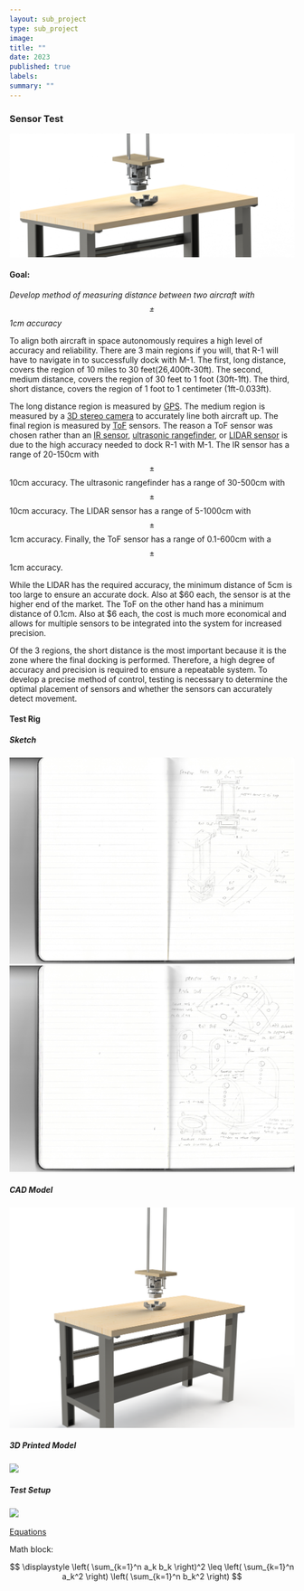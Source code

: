 ```yaml
---
layout: sub_project
type: sub_project
image:
title: ""
date: 2023
published: true
labels:
summary: ""
---
```


<h3>Sensor Test</h3>
<img class="img-fluid" src="../img/uav_project/sensor_test/sensor_test_rig.png">

<h4>Goal:</h4>

<i>Develop method of measuring distance between two aircraft with $$\pm$$ 1cm accuracy</i>

To align both aircraft in space autonomously requires a high level of accuracy and reliability. There are 3 main regions if you will, that R-1 will have to navigate in to successfully dock with M-1. The first, long distance, covers the region of 10 miles to 30 feet(26,400ft-30ft). The second, medium distance, covers the region of 30 feet to 1 foot (30ft-1ft). The third, short distance, covers the region of 1 foot to 1 centimeter (1ft-0.033ft). 

The long distance region is measured by <a href="https://holybro.com/collections/dronecan-h-rtk/products/dronecan-h-rtk-f9p-rover?variant=42737172119741">GPS</a>. The medium region is measured by a <a href="https://www.stereolabs.com/zed-x/">3D stereo camera</a> to accurately line both aircraft up. The final region is measured by <a href="https://www.adafruit.com/product/5396">ToF</a> sensors. The reason a ToF sensor was chosen rather than an <a href="https://www.adafruit.com/product/1031">IR sensor</a>, <a href="https://www.adafruit.com/product/1343">ultrasonic rangefinder</a>, or <a href="https://www.adafruit.com/product/4441">LIDAR sensor</a> is due to the high accuracy needed to dock R-1 with M-1. The IR sensor has a range of 20-150cm with $$\pm$$ 10cm accuracy. The ultrasonic rangefinder has a range of 30-500cm with $$\pm$$ 10cm accuracy. The LIDAR sensor has a range of 5-1000cm with $$\pm$$ 1cm accuracy. Finally, the ToF sensor has a range of 0.1-600cm with a $$\pm$$ 1cm accuracy. 

While the LIDAR has the required accuracy, the minimum distance of 5cm is too large to ensure an accurate dock. Also at $60 each, the sensor is at the higher end of the market. The ToF on the other hand has a minimum distance of 0.1cm. Also at $6 each, the cost is much more economical and allows for multiple sensors to be integrated into the system for increased precision.

Of the 3 regions, the short distance is the most important because it is the zone where the final docking is performed. Therefore, a high degree of accuracy and precision is required to ensure a repeatable system. To develop a precise method of control, testing is necessary to determine the optimal placement of sensors and whether the sensors can accurately detect movement.

<h4>Test Rig</h4>
<h5>Sketch</h5>
<div class="text-center p-2">
	<img width="600px" src="../img/uav_project/sensor_test/SCAN0031.png">
	<img width="600px" src="../img/uav_project/sensor_test/SCAN0032.png">
</div>

<p>

<h5>CAD Model</h5>
<div class="text-center p-2">
	<img class="img-fluid" src="../img/uav_project/sensor_test/sensor_test_rig2.png">
</div>

<p>

<h5>3D Printed Model</h5>
<div class="text-center p-2">
	<img class="img-fluid" src="../img/uav_project/sensor_test/3d_printed_model.png">
</div>

<p>

<h5>Test Setup</h5>
<div class="text-center p-2">
	<img class="img-fluid" src="../img/uav_project/sensor_test/test_setup.png">
</div>


<a href="Docking System Equations.html">Equations</a>


Math block:

$$
\displaystyle
\left( \sum_{k=1}^n a_k b_k \right)^2
\leq
\left( \sum_{k=1}^n a_k^2 \right)
\left( \sum_{k=1}^n b_k^2 \right)
$$